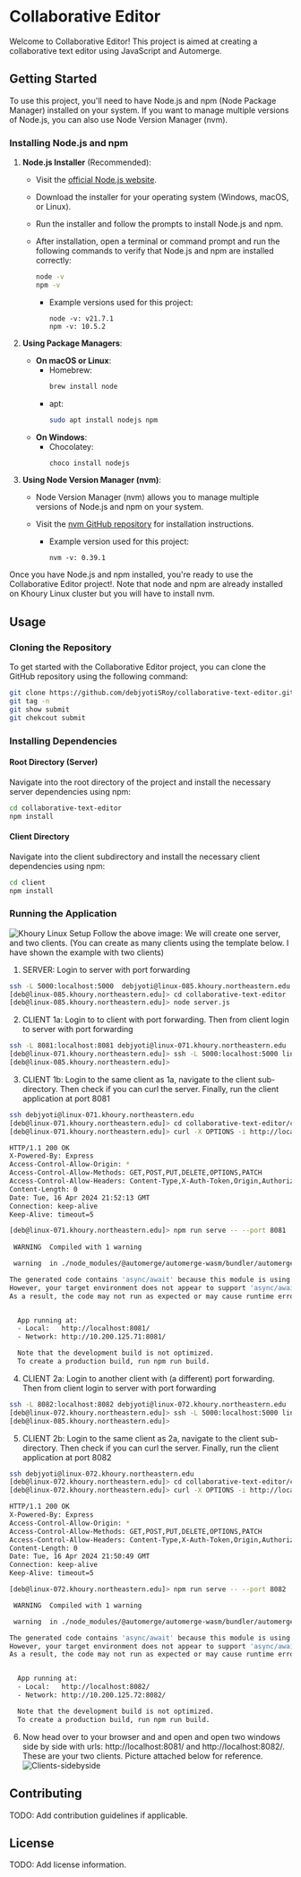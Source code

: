 
# Collaborative Editor

Welcome to Collaborative Editor! This project is aimed at creating a collaborative text editor using JavaScript and Automerge.

## Getting Started

To use this project, you'll need to have Node.js and npm (Node Package Manager) installed on your system. If you want to manage multiple versions of Node.js, you can also use Node Version Manager (nvm).

### Installing Node.js and npm

1. **Node.js Installer** (Recommended):
   - Visit the [official Node.js website](https://nodejs.org).
   - Download the installer for your operating system (Windows, macOS, or Linux).
   - Run the installer and follow the prompts to install Node.js and npm.
   - After installation, open a terminal or command prompt and run the following commands to verify that Node.js and npm are installed correctly:
     ```bash
     node -v
     npm -v
     ```

     - Example versions used for this project:
       ```
       node -v: v21.7.1
       npm -v: 10.5.2
       ```

2. **Using Package Managers**:
   - **On macOS or Linux**:
     - Homebrew:
       ```bash
       brew install node
       ```
     - apt:
       ```bash
       sudo apt install nodejs npm
       ```
   - **On Windows**:
     - Chocolatey:
       ```bash
       choco install nodejs
       ```

3. **Using Node Version Manager (nvm)**:
   - Node Version Manager (nvm) allows you to manage multiple versions of Node.js and npm on your system.
   - Visit the [nvm GitHub repository](https://github.com/nvm-sh/nvm) for installation instructions.

     - Example version used for this project:
       ```
       nvm -v: 0.39.1
       ```

Once you have Node.js and npm installed, you're ready to use the Collaborative Editor project!. Note that node and npm are already installed on Khoury Linux cluster but you will have to install nvm.

## Usage

### Cloning the Repository

To get started with the Collaborative Editor project, you can clone the GitHub repository using the following command:

```bash
git clone https://github.com/debjyotiSRoy/collaborative-text-editor.git
git tag -n
git show submit
git chekcout submit
```

### Installing Dependencies

#### Root Directory (Server)

Navigate into the root directory of the project and install the necessary server dependencies using npm:

```bash
cd collaborative-text-editor
npm install
```

#### Client Directory

Navigate into the client subdirectory and install the necessary client dependencies using npm:

```bash
cd client
npm install
```
### Running the Application
![Khoury Linux Setup](https://github.com/debjyotiSRoy/collaborative-text-editor/blob/master/setup1.png)
Follow the above image: We will create one server, and two clients. (You can create as many clients using the template below. I have shown the example with two clients)

 1. SERVER: Login to server with port forwarding
```bash
ssh -L 5000:localhost:5000  debjyoti@linux-085.khoury.northeastern.edu
[deb@linux-085.khoury.northeastern.edu]> cd collaborative-text-editor
[deb@linux-085.khoury.northeastern.edu]> node server.js
```
2. CLIENT 1a: Login to to client with port forwarding. Then from client login to server with port forwarding
```bash
ssh -L 8081:localhost:8081 debjyoti@linux-071.khoury.northeastern.edu
[deb@linux-071.khoury.northeastern.edu]> ssh -L 5000:localhost:5000 linux-085
[deb@linux-085.khoury.northeastern.edu]>
```
3. CLIENT 1b: Login to the same client as 1a, navigate to the client sub-directory. Then check if you can curl the server. Finally, run the client application at port 8081
```bash
ssh debjyoti@linux-071.khoury.northeastern.edu
[deb@linux-071.khoury.northeastern.edu]> cd collaborative-text-editor/client
[deb@linux-071.khoury.northeastern.edu]> curl -X OPTIONS -i http://localhost:5000/api/items

HTTP/1.1 200 OK
X-Powered-By: Express
Access-Control-Allow-Origin: *
Access-Control-Allow-Methods: GET,POST,PUT,DELETE,OPTIONS,PATCH
Access-Control-Allow-Headers: Content-Type,X-Auth-Token,Origin,Authorization
Content-Length: 0
Date: Tue, 16 Apr 2024 21:52:13 GMT
Connection: keep-alive
Keep-Alive: timeout=5

[deb@linux-071.khoury.northeastern.edu]> npm run serve -- --port 8081
 
 WARNING  Compiled with 1 warning                                       6:26:24 PM

 warning  in ./node_modules/@automerge/automerge-wasm/bundler/automerge_wasm_bg.wasm

The generated code contains 'async/await' because this module is using "asyncWebAssembly".
However, your target environment does not appear to support 'async/await'.
As a result, the code may not run as expected or may cause runtime errors.


  App running at:
  - Local:   http://localhost:8081/
  - Network: http://10.200.125.71:8081/

  Note that the development build is not optimized.
  To create a production build, run npm run build.
```
4. CLIENT 2a: Login to another client with (a different) port forwarding. Then from client login to server with port forwarding
```bash
ssh -L 8082:localhost:8082 debjyoti@linux-072.khoury.northeastern.edu
[deb@linux-072.khoury.northeastern.edu]> ssh -L 5000:localhost:5000 linux-085
[deb@linux-085.khoury.northeastern.edu]>
```

5. CLIENT 2b: Login to the same client as 2a, navigate to the client sub-directory. Then check if you can curl the server. Finally, run the client application at port 8082
```bash
ssh debjyoti@linux-072.khoury.northeastern.edu
[deb@linux-072.khoury.northeastern.edu]> cd collaborative-text-editor/client
[deb@linux-072.khoury.northeastern.edu]> curl -X OPTIONS -i http://localhost:5000/api/items

HTTP/1.1 200 OK
X-Powered-By: Express
Access-Control-Allow-Origin: *
Access-Control-Allow-Methods: GET,POST,PUT,DELETE,OPTIONS,PATCH
Access-Control-Allow-Headers: Content-Type,X-Auth-Token,Origin,Authorization
Content-Length: 0
Date: Tue, 16 Apr 2024 21:50:49 GMT
Connection: keep-alive
Keep-Alive: timeout=5

[deb@linux-072.khoury.northeastern.edu]> npm run serve -- --port 8082

 WARNING  Compiled with 1 warning                                       6:37:48 PM

 warning  in ./node_modules/@automerge/automerge-wasm/bundler/automerge_wasm_bg.wasm

The generated code contains 'async/await' because this module is using "asyncWebAssembly".
However, your target environment does not appear to support 'async/await'.
As a result, the code may not run as expected or may cause runtime errors.


  App running at:
  - Local:   http://localhost:8082/
  - Network: http://10.200.125.72:8082/

  Note that the development build is not optimized.
  To create a production build, run npm run build.
```
6. Now head over to your browser and and open and open two windows side by side with urls: http://localhost:8081/ and http://localhost:8082/. These are your two clients. Picture attached below for reference. 
![Clients-sidebyside](https://github.com/debjyotiSRoy/collaborative-text-editor/blob/master/clientssidebyside.png)

## Contributing

TODO: Add contribution guidelines if applicable.

## License

TODO: Add license information.

